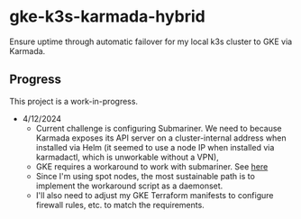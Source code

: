 # gke-k3s-karmada-hybrid
Ensure uptime through automatic failover for my local k3s cluster to GKE via Karmada.

 ## Progress
 This project is a work-in-progress. 
 
 - 4/12/2024 
	 - Current challenge is configuring Submariner. We need to because Karmada exposes its API server on a cluster-internal address when installed via Helm (it seemed to use a node IP when installed via karmadactl, which is unworkable without a VPN),
	 - GKE requires a workaround to work with submariner. See [here](https://submariner.io/getting-started/quickstart/managed-kubernetes/gke/)
	 - Since I'm using spot nodes, the most sustainable path is to implement the workaround script as a daemonset. 
	 - I'll also need to adjust my GKE Terraform manifests to configure firewall rules, etc. to match the requirements.

